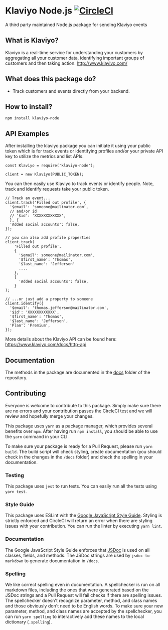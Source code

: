 # Klaviyo Node.js [![CircleCI](https://circleci.com/gh/itso-io/klaviyo-node.svg?style=svg)](https://circleci.com/gh/itso-io/klaviyo-node)
A third party maintained Node.js package for sending Klaviyo events

## What is Klaviyo?

Klaviyo is a real-time service for understanding your customers by aggregating all your customer data, identifying important groups of customers and then taking action.
http://www.klaviyo.com/

## What does this package do?

* Track customers and events directly from your backend.

## How to install?

    npm install klaviyo-node

## API Examples

After installing the klaviyo package you can initiate it using your public token which is for track events or identifying profiles and/or your private API key to utilize the metrics and list APIs.

    const Klaviyo = require('klaviyo-node');

    client = new Klaviyo(PUBLIC_TOKEN);

You can then easily use Klaviyo to track events or identify people.  Note, track and identify requests take your public token.

    // Track an event...
    client.track('Filled out profile', { 
      '$email': 'someone@mailinator.com',
      // and/or id
      // '$id': 'XXXXXXXXXXXX', 
      }, {
      'Added social accounts': false,
    });

    // you can also add profile properties
    client.track(
        'Filled out profile',
        {
          '$email': someone@mailinator.com',
          '$first_name': 'Thomas',
          '$last_name': 'Jefferson'
          ....
        },
        {
          'Added social accounts': false,
        }
    );

    // ...or just add a property to someone
    client.identify({
      '$email': 'thomas.jefferson@mailinator.com',
      '$id': 'XXXXXXXXXXXX', 
      '$first_name': 'Thomas',
      '$last_name': 'Jefferson',
      'Plan': 'Premium',
    });

More details about the Klaviyo API can be found here: https://www.klaviyo.com/docs/http-api

## Documentation
The methods in the package are documented in the [docs](https://github.com/itso-io/klaviyo-node/tree/master/docs) folder of the repository. 

## Contributing
Everyone is welcome to contribute to this package. Simply make sure there are no errors and your contribution passes the CircleCI test and we will review and hopefully merge your changes. 

This package uses `yarn` as a package manager, which provides several benefits over `npm`. After having run `npm install`, you should be able to use the `yarn` command in your CLI.

To make sure your package is ready for a Pull Request, please run `yarn build`. The build script will check styling, create documentation (you should check in the changes in the `/docs` folder) and check the spelling in your documentation.

### Testing
This package uses `jest` to run tests. You can easily run all the tests using `yarn test`.

### Style Guide
This package uses ESLint with the [Google JavaScript Style Guide](https://google.github.io/styleguide/jsguide.html). Styling is strictly enforced and CircleCI will return an error when there are styling issues with your contribution. You can run the linter by executing `yarn lint`.

### Documentation
The Google JavaScript Style Guide enforces that [JSDoc](https://developers.google.com/closure/compiler/docs/js-for-compiler) is used on all classes, fields, and methods. The JSDoc strings are used by `jsdoc-to-markdown` to generate documentation in `/docs`.

### Spelling
We like correct spelling even in documentation. A spellchecker is run on all markdown files, including the ones that were generated based on the JSDoc strings and a Pull Request will fail checks if there are spelling issues. The spellchecker doesn't recognize parameter, method, and class names and those obviously don't need to be English words. To make sure your new parameter, method, and class names are accepted by the spellchecker, you can run `yarn spelling` to interactively add these names to the local dictionary (`.spelling`).
